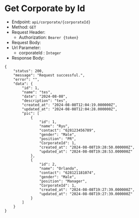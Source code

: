 # Get Corporate by Id

- Endpoint: `api/corporate/{corporateId}`
- Method: `GET`
- Request Header:
  - Authorization: `Bearer {token}`
- Request Body:
- Url Parameter:
  - corporateId : `Integer`
- Response Body:
```
{
    "status": 200,
    "message": "Request successful.",
    "error": "",
    "data": {
        "id": 1,
        "name": "tes",
        "date": "2024-08-08",
        "description": "tes",
        "created_at": "2024-08-08T12:04:19.000000Z",
        "updated_at": "2024-08-08T12:04:28.000000Z",
        "pic": [
            {
                "id": 1,
                "name": "Ryu",
                "contact": "628123456789",
                "gender": "Male",
                "position": "PR",
                "CorporateId": 1,
                "created_at": "2024-08-08T19:28:50.000000Z",
                "updated_at": "2024-08-08T19:28:53.000000Z"
            },
            {
                "id": 2,
                "name": "Orlando",
                "contact": "628121181074",
                "gender": "Male",
                "position": "Manager",
                "CorporateId": 1,
                "created_at": "2024-08-08T19:27:39.000000Z",
                "updated_at": "2024-08-08T19:27:39.000000Z"
            }
        ]
    }
}
```

